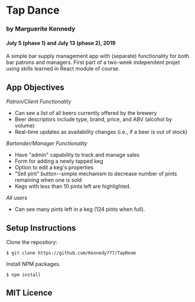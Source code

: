 # Tap Dance

### by Marguerite Kennedy
#### July 5 (phase 1) and July 13 (phase 2), 2019

A simple bar supply management app with (separate) functionality for both bar patrons and managers. First part of a two-week independent projet using skills learned in React module of course.

## App Objectives

_Patron/Client Functionality_
* Can see a list of all beers currently offered by the brewery
* Beer descriptors include type, brand, price, and ABV (alcohol by volume)
* Real-time updates as availability changes (i.e., if a beer is out of stock)

_Bartender/Manager Functionality_

* Have "admin" capability to track and manage sales
* Form for adding a newly tapped keg
* Option to edit a keg's properties
* "Sell pint" button--simple mechanism to decrease number of pints remaining when one is sold
* Kegs with less than 10 pints left are highlighted.

_All users_
* Can see many pints left in a keg (124 pints when full).


## Setup Instructions

Clone the repository:
```
$ git clone https://github.com/Kennedy777/TapRoom
```

Install NPM packages.
```
$ npm install
```

## MIT Licence

